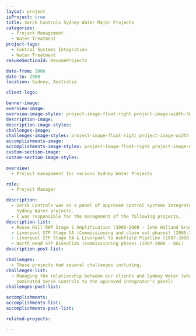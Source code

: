 ```yaml
---
layout: project
isProject: true
title: Serck Controls Sydney Water Major Projects
categories:
  - Project Management
  - Water Treatment
project-tags:
  - Control Systems Integration
  - Water Treatment
resumeSectionId: ResumeProjects

date-from: 2006
date-to: 2008
location: Sydney, Australia

client-logo:

banner-image:
overview-image:
overview-image-styles: project-image-float-right project-image-width-30
description-image:
description-image-styles:
challenges-image:
challenges-image-styles: project-image-float-right project-image-width-40
accomplishments-image:
accomplishments-image-styles: project-image-float-right project-image-width-40
custom-section-image:
custom-section-image-styles:

overview:
  - Project management for various Sydney Water Projects

role:
  - Project Manager

description:
  - Serck Controls was on a panel of approved control systems integrators for
    Sydney Water projects.
  - I was responsible for the management of the following projects,
description-list:
  - Rouse Hill RWP Stage 2 Amplification (2006-2008 - John Holland Group)
  - Liverpool STP Stage 5A (Commissioning and close out phases) (2006-2008 - UGL)
  - Liverpool STP Stage 5A & Liverpool to Ashfield Pipeline (2007-2008 - Leighton Contractors)
  - North Head STP Biosolids (commissioning phase) (2007-2008 - UGL)
description-post-list:

challenges:
  - These projects had several challenges including,
challenges-list:    
  - Managing the relationship between our clients and Sydney Water (who
    nominated Serck Controls to the approved integrator's panel)
challenges-post-list:    

accomplishments:
accomplishments-list:    
accomplishments-post-list:    

related-projects:

---
```

